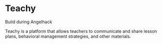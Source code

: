 # Teachy
Build during Angelhack

Teachy is a platform that allows teachers to communicate and share lesson plans, behavioral management strategies, and other materials.
